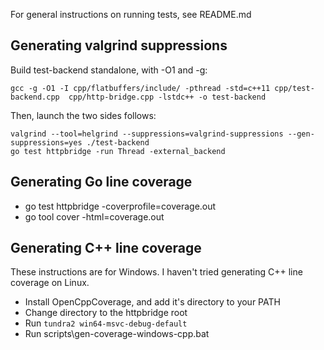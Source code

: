 For general instructions on running tests, see README.md

## Generating valgrind suppressions

Build test-backend standalone, with -O1 and -g:

	gcc -g -O1 -I cpp/flatbuffers/include/ -pthread -std=c++11 cpp/test-backend.cpp  cpp/http-bridge.cpp -lstdc++ -o test-backend

Then, launch the two sides follows:

	valgrind --tool=helgrind --suppressions=valgrind-suppressions --gen-suppressions=yes ./test-backend
	go test httpbridge -run Thread -external_backend

## Generating Go line coverage

* go test httpbridge -coverprofile=coverage.out
* go tool cover -html=coverage.out

## Generating C++ line coverage

These instructions are for Windows. I haven't tried generating C++ line coverage on Linux.

* Install OpenCppCoverage, and add it's directory to your PATH
* Change directory to the httpbridge root
* Run `tundra2 win64-msvc-debug-default`
* Run scripts\gen-coverage-windows-cpp.bat
